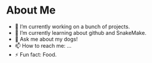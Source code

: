 # About Me

- 🔭 I’m currently working on a bunch of projects.
- 🌱 I’m currently learning about github and SnakeMake.
- 💬 Ask me about my dogs!
- 📫 How to reach me: ...
- ⚡ Fun fact: Food.

<!--
**alelim-bio/alelim-bio** is a ✨ _special_ ✨ repository because its `README.md` (this file) appears on your GitHub profile.

- 🔭 I’m currently working on a bunch of projects.
- 🌱 I’m currently learning about github and SnakeMake.
- 💬 Ask me about my dogs!
- 📫 How to reach me: ...
- ⚡ Fun fact: Food.
-->
